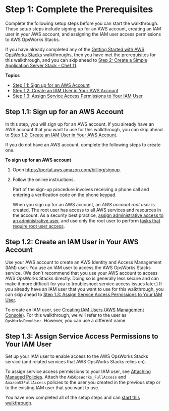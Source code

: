 # Step 1: Complete the Prerequisites<a name="gettingstarted-prerequisites"></a>

Complete the following setup steps before you can start the walkthrough\. These setup steps include signing up for an AWS account, creating an IAM user in your AWS account, and assigning the IAM user access permissions to AWS OpsWorks Stacks\. 

If you have already completed any of the [Getting Started with AWS OpsWorks Stacks](gettingstarted_intro.md) walkthroughs, then you have met the prerequisites for this walkthrough, and you can skip ahead to [Step 2: Create a Simple Application Server Stack \- Chef 11](gettingstarted-simple.md)\.

**Topics**
+ [Step 1\.1: Sign up for an AWS Account](#gettingstarted-prerequisites-aws-account)
+ [Step 1\.2: Create an IAM User in Your AWS Account](#gettingstarted-prerequisites-iam-user)
+ [Step 1\.3: Assign Service Access Permissions to Your IAM User](#gettingstarted-prerequisites-permissions)

## Step 1\.1: Sign up for an AWS Account<a name="gettingstarted-prerequisites-aws-account"></a>

In this step, you will sign up for an AWS account\. If you already have an AWS account that you want to use for this walkthrough, you can skip ahead to [Step 1\.2: Create an IAM User in Your AWS Account](#gettingstarted-prerequisites-iam-user)\.

If you do not have an AWS account, complete the following steps to create one\.

**To sign up for an AWS account**

1. Open [https://portal\.aws\.amazon\.com/billing/signup](https://portal.aws.amazon.com/billing/signup)\.

1. Follow the online instructions\.

   Part of the sign\-up procedure involves receiving a phone call and entering a verification code on the phone keypad\.

   When you sign up for an AWS account, an *AWS account root user* is created\. The root user has access to all AWS services and resources in the account\. As a security best practice, [assign administrative access to an administrative user](https://docs.aws.amazon.com/singlesignon/latest/userguide/getting-started.html), and use only the root user to perform [tasks that require root user access](https://docs.aws.amazon.com/general/latest/gr/root-vs-iam.html#aws_tasks-that-require-root)\.

## Step 1\.2: Create an IAM User in Your AWS Account<a name="gettingstarted-prerequisites-iam-user"></a>

Use your AWS account to create an AWS Identity and Access Management \(IAM\) user\. You use an IAM user to access the AWS OpsWorks Stacks service\. \(We don't recommend that you use your AWS account to access AWS OpsWorks Stacks directly\. Doing so is generally less secure and can make it more difficult for you to troubleshoot service access issues later\.\) If you already have an IAM user that you want to use for this walkthrough, you can skip ahead to [Step 1\.3: Assign Service Access Permissions to Your IAM User](#gettingstarted-prerequisites-permissions)\.

To create an IAM user, see [Creating IAM Users \(AWS Management Console\)](https://docs.aws.amazon.com/IAM/latest/UserGuide/id_users_create.html#id_users_create_console)\. For this walkthrough, we will refer to the user as `OpsWorksDemoUser`\. However, you can use a different name\.

## Step 1\.3: Assign Service Access Permissions to Your IAM User<a name="gettingstarted-prerequisites-permissions"></a>

Set up your IAM user to enable access to the AWS OpsWorks Stacks service \(and related services that AWS OpsWorks Stacks relies on\)\.

To assign service access permissions to your IAM user, see [Attaching Managed Policies](https://docs.aws.amazon.com/IAM/latest/UserGuide/access_policies_managed-using.html#attach-managed-policy-console)\. Attach the `AWSOpsWorks_FullAccess` and `AmazonS3FullAccess` policies to the user you created in the previous step or to the existing IAM user that you want to use\.

You have now completed all of the setup steps and can [start this walkthrough](gettingstarted-simple.md)\.